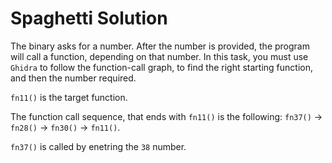 # Spaghetti Solution

The binary asks for a number.
After the number is provided, the program will call a function, depending on that number.
In this task, you must use `Ghidra` to follow the function-call graph, to find the right starting function, and then the number required.

`fn11()` is the target function.

The function call sequence, that ends with `fn11()` is the following:
`fn37()` -> `fn28()` -> `fn30()` -> `fn11()`.

`fn37()` is called by enetring the `38` number.
